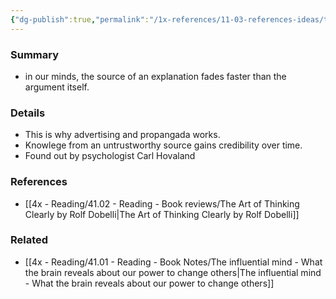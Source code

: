 ```yaml
---
{"dg-publish":true,"permalink":"/1x-references/11-03-references-ideas/the-sleeper-effect/"}
---
```



### Summary
- in our minds, the source of an explanation fades faster than the argument itself.

### Details
- This is why advertising and propangada works. 
- Knowlege from an untrustworthy source gains credibility over time.
- Found out by psychologist Carl Hovaland

### References
- [[4x - Reading/41.02 - Reading - Book reviews/The Art of Thinking Clearly by Rolf Dobelli\|The Art of Thinking Clearly by Rolf Dobelli]]

### Related
- [[4x - Reading/41.01 - Reading - Book Notes/The influential mind - What the brain reveals about our power to change others\|The influential mind - What the brain reveals about our power to change others]]
